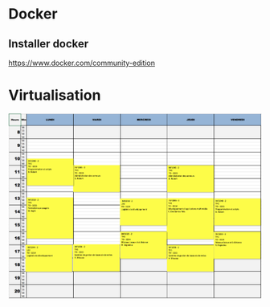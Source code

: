 # Docker

## Installer docker

https://www.docker.com/community-edition



# Virtualisation
![alt tag](https://github.com/CollegeBoreal/17A/blob/master/GINQ17A.png)
